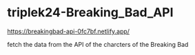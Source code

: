 # triplek24-Breaking_Bad_API
https://breakingbad-api-0fc7bf.netlify.app/

fetch the data from the API of the charcters of the Breaking Bad
